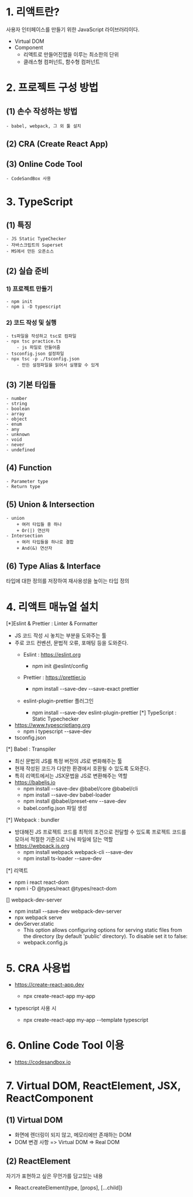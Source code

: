 # 1. 리액트란?
사용자 인터페이스를 만들기 위한 JavaScript 라이브러리이다.
- Virtual DOM
- Component
    - 리액트로 만들어진앱을 이루는 최소한의 단위
    - 클래스형 컴퍼넌트, 함수형 컴퍼넌트

# 2. 프로젝트 구성 방법
## (1) 손수 작성하는 방법
    - babel, webpack, 그 외 툴 설치
## (2) CRA (Create React App)
## (3) Online Code Tool
    - CodeSandBox 사용

# 3. TypeScript
## (1) 특징
    - JS Static TypeChecker
    - 자바스크립트의 Superset
    - MS에서 만든 오픈소스
## (2) 실습 준비
### 1) 프로젝트 만들기
    - npm init
    - npm i -D typescript
### 2) 코드 작성 및 실행
    - ts파일을 작성하고 tsc로 컴파일
    - npx tsc practice.ts
        - js 파일로 만들어줌
    - tsconfig.json 설정파일
    - npx tsc -p ./tsconfig.json 
        - 만든 설정파일을 읽어서 실행할 수 있게
## (3) 기본 타입들
    - number
    - string
    - boolean
    - array
    - object
    - enum
    - any
    - unknown
    - void
    - never
    - undefined
## (4) Function
    - Parameter type
    - Return type

## (5) Union & Intersection
    - union
        + 여러 타입들 중 하나
        + Or(|) 연산자
    - Intersection
        + 여러 타입들을 하나로 결합
        + And(&) 연산자

## (6) Type Alias & Interface
타입에 대한 정의를 저장하여 재사용성을 높이는 타입 정의

# 4. 리액트 매뉴얼 설치
[*]Eslint & Prettier : Linter & Formatter
- JS 코드 작성 시 놓치는 부분을 도와주는 툴
- 주로 코드 컨벤션, 문법적 오류, 포매팅 등을 도와준다.
    - Eslint : https://eslint.org
        - npm init @eslint/config

    - Prettier : https://prettier.io
        - npm install --save-dev --save-exact prettier

    - eslint-plugin-prettier 플러그인
        - npm install --save-dev eslint-plugin-prettier
[*] TypeScript : Static Typechecker
- https://www.typescriptlang.org
    - npm i typescript --save-dev
- tsconfig.json

[*] Babel : Transpiler
- 최신 문법의 JS를 특정 버전의 JS로 변화해주는 툴
- 현재 작성된 코드가 다양한 환경에서 호환될 수 있도록 도와준다.
- 특히 리액트에서는 JSX문법을 JS로 변환해주는 역할
- https://babeljs.io
    - npm install --save-dev @babel/core @babel/cli
    - npm install --save-dev babel-loader
    - npm install @babel/preset-env --save-dev
    - babel.config.json 파일 생성

[*] Webpack : bundler
- 방대해진 JS 프로젝트 코드를 최적의 조건으로 전달할 수 있도록 프로젝트 코드를 모아서 적절한 기준으로 나눠 파일에 담는 역할
- https://webpack.js.org
    - npm install webpack webpack-cli --save-dev
    - npm install ts-loader --save-dev

[*] 리액트
- npm i react react-dom
- npm i -D @types/react @types/react-dom

[] webpack-dev-server
- npm install --save-dev webpack-dev-server
- npx webpack serve
- devServer.static
    - This option allows configuring options for serving static files from the directory (by default 'public' directory). To disable set it to false:
    - webpack.config.js

# 5. CRA 사용법
- https://create-react-app.dev
    - npx create-react-app my-app

- typescript 사용 시
    - npx create-react-app my-app --template typescript

# 6. Online Code Tool 이용
- https://codesandbox.io

# 7. Virtual DOM, ReactElement, JSX, ReactComponent

## (1) Virtual DOM
- 화면에 렌더링이 되지 않고, 메모리에만 존재하는 DOM
- DOM 변경 사항 => Virtual DOM => Real DOM

## (2) ReactElement
자기가 표현하고 싶은 무언가를 담고있는 내용
- React.createElement(type, [props], [...child])